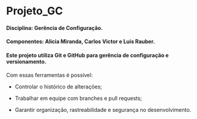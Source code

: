 # Projeto_GC

  #### Disciplina: Gerência de Configuração.
  #### Componentes: Alicia Miranda, Carlos Victor e Luis Rauber.

#### Este projeto utiliza Git e GitHub para gerência de configuração e versionamento.
Com essas ferramentas é possível:

- Controlar o histórico de alterações;

- Trabalhar em equipe com branches e pull requests;

- Garantir organização, rastreabilidade e segurança no desenvolvimento.
  
